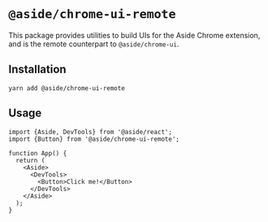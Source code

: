 # `@aside/chrome-ui-remote`

This package provides utilities to build UIs for the Aside Chrome extension, and is the remote counterpart to `@aside/chrome-ui`.

## Installation

```
yarn add @aside/chrome-ui-remote
```

## Usage

```tsx
import {Aside, DevTools} from '@aside/react';
import {Button} from '@aside/chrome-ui-remote';

function App() {
  return (
    <Aside>
      <DevTools>
        <Button>Click me!</Button>
      </DevTools>
    </Aside>
  );
}
```

